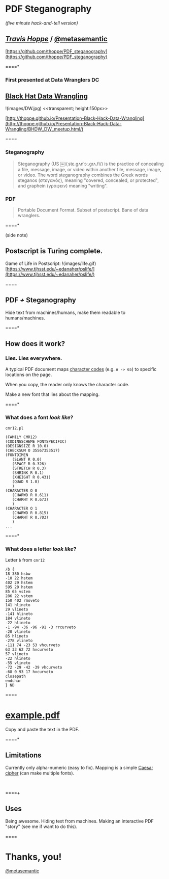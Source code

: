 # PDF Steganography
_(five minute hack-and-tell version)_

*[Travis Hoppe](http://thoppe.github.io/)* / [@metasemantic](https://twitter.com/metasemantic)
----------
[https://github.com/thoppe/PDF_steganography](https://github.com/thoppe/PDF_steganography)

====*

### First presented at Data Wranglers DC
## [Black Hat Data Wrangling](http://www.meetup.com/Data-Wranglers-DC/events/225710555/)
!(images/DW.jpg) <<transparent; height:150px>>


[http://thoppe.github.io/Presentation-Black-Hack-Data-Wrangling](http://thoppe.github.io/Presentation-Black-Hack-Data-Wrangling/BHDW_DW_meetup.html/)

====

### Steganography

> Steganography (US ￼i/ˌstɛ.ɡʌnˈɔː.ɡrʌ.fi/) is the practice of concealing a file, message, image, or video within another file, message, image, or video. The word steganography combines the Greek words steganos (στεγανός), meaning "covered, concealed, or protected", and graphein (γράφειν) meaning "writing".

### PDF
> Portable Document Format. Subset of postscript. Bane of data wranglers.

====*

(side note)
## Postscript is Turing complete.


Game of Life in Postscript:
!(images/life.gif) [https://www.tjhsst.edu/~edanaher/pslife/](https://www.tjhsst.edu/~edanaher/pslife/)

====

## PDF *+* Steganography

Hide text from machines/humans, make them readable to humans/machines.

====*

## How does it work?
### Lies. Lies everywhere.


A typical PDF document maps [character codes](https://en.wikipedia.org/wiki/Character_encoding) (e.g. `A -> 65`) 
to specific locations on the page. 

When you copy, the reader only knows the character code.

Make a new font that lies about the mapping.

====*

### What does a font _look like_?
`cmr12.pl`

    (FAMILY CMR12)
    (CODINGSCHEME FONTSPECIFIC)
    (DESIGNSIZE R 10.0)
    (CHECKSUM O 35567353517)
    (FONTDIMEN
       (SLANT R 0.0)
       (SPACE R 0.326)
       (STRETCH R 0.3)
       (SHRINK R 0.1)
       (XHEIGHT R 0.431)
       (QUAD R 1.0)
       )
    (CHARACTER O 0
       (CHARWD R 0.611)
       (CHARHT R 0.673)
       )
    (CHARACTER O 1
       (CHARWD R 0.815)
       (CHARHT R 0.703)
       )
    ...

====*

### What does a letter _look like_?
Letter `b` from `cmr12`

    /b {
	18 380 hsbw
	-10 22 hstem
	402 29 hstem
	595 20 hstem
	85 65 vstem
	286 22 vstem
	150 402 rmoveto
	141 hlineto
	29 vlineto
	-141 hlineto
	184 vlineto
	-22 hlineto
	-1 -94 -36 -96 -91 -3 rrcurveto
	-20 vlineto
	85 hlineto
	-278 vlineto
	-111 74 -23 53 vhcurveto
	63 33 62 72 hvcurveto
	57 vlineto
	-22 hlineto
	-55 vlineto
	-72 -29 -42 -39 vhcurveto
	-68 0 93 17 hvcurveto
	closepath
	endchar
	} ND


====

# [example.pdf](example.pdf)

Copy and paste the text in the PDF.

====*

## Limitations
Currently only alpha-numeric (easy to fix).
Mapping is a simple [Caesar cipher](https://en.wikipedia.org/wiki/Caesar_cipher) (can make multiple fonts).

<br>

====+
## Uses
Being awesome.
Hiding text from machines.
Making an interactive PDF "story" (see me if want to do this).

====

# Thanks, you!
[@metasemantic](https://twitter.com/metasemantic)
